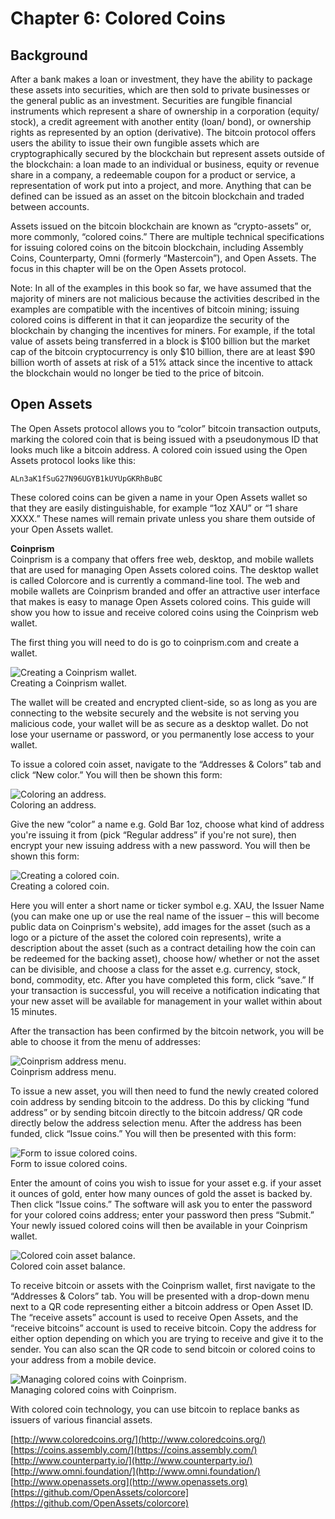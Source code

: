 # Chapter 6: Colored Coins

## Background

After a bank makes a loan or investment, they have the ability to package these assets into securities, which are then sold to private businesses or the general public as an investment. Securities are fungible financial instruments which represent a share of ownership in a corporation \(equity/ stock\), a credit agreement with another entity \(loan/ bond\), or ownership rights as represented by an option \(derivative\). The bitcoin protocol offers users the ability to issue their own fungible assets which are cryptographically secured by the blockchain but represent assets outside of the blockchain: a loan made to an individual or business, equity or revenue share in a company, a redeemable coupon for a product or service, a representation of work put into a project, and more. Anything that can be defined can be issued as an asset on the bitcoin blockchain and traded between accounts.

Assets issued on the bitcoin blockchain are known as “crypto-assets” or, more commonly, “colored coins.” There are multiple technical specifications for issuing colored coins on the bitcoin blockchain, including Assembly Coins, Counterparty, Omni \(formerly “Mastercoin”\), and Open Assets.    The focus in this chapter will be on the Open Assets protocol.

Note: In all of the examples in this book so far, we have assumed that the majority of miners are not malicious because the activities described in the examples are compatible with the incentives of bitcoin mining; issuing colored coins is different in that it can jeopardize the security of the blockchain by changing the incentives for miners. For example, if the total value of assets being transferred in a block is $100 billion but the market cap of the bitcoin cryptocurrency is only $10 billion, there are at least $90 billion worth of assets at risk of a 51% attack since the incentive to attack the blockchain would no longer be tied to the price of bitcoin.

## Open Assets

The Open Assets protocol allows you to “color” bitcoin transaction outputs, marking the colored coin that is being issued with a pseudonymous ID that looks much like a bitcoin address. A colored coin issued using the Open Assets protocol looks like this:

```text
ALn3aK1fSuG27N96UGYB1kUYUpGKRhBuBC
```

These colored coins can be given a name in your Open Assets wallet so that they are easily distinguishable, for example “1oz XAU” or “1 share XXXX.” These names will remain private unless you share them outside of your Open Assets wallet.

**Coinprism**  
Coinprism is a company that offers free web, desktop, and mobile wallets that are used for managing Open Assets colored coins. The desktop wallet is called Colorcore and is currently a command-line tool. The web and mobile wallets are Coinprism branded and offer an attractive user interface that makes is easy to manage Open Assets colored coins. This guide will show you how to issue and receive colored coins using the Coinprism web wallet.

The first thing you will need to do is go to coinprism.com and create a wallet.

![Creating a Coinprism wallet.](.gitbook/assets/coloredcoins1.png)  
Creating a Coinprism wallet.

The wallet will be created and encrypted client-side, so as long as you are connecting to the website securely and the website is not serving you malicious code, your wallet will be as secure as a desktop wallet. Do not lose your username or password, or you permanently lose access to your wallet.

To issue a colored coin asset, navigate to the “Addresses & Colors” tab and click “New color.” You will then be shown this form:

![Coloring an address.](.gitbook/assets/coloredcoins2.png)  
Coloring an address.

Give the new “color” a name e.g. Gold Bar 1oz, choose what kind of address you're issuing it from \(pick “Regular address” if you're not sure\), then encrypt your new issuing address with a new password. You will then be shown this form:

![Creating a colored coin.](.gitbook/assets/coloredcoins3.png)  
Creating a colored coin.

Here you will enter a short name or ticker symbol e.g. XAU, the Issuer Name \(you can make one up or use the real name of the issuer – this will become public data on Coinprism's website\), add images for the asset \(such as a logo or a picture of the asset the colored coin represents\), write a description about the asset \(such as a contract detailing how the coin can be redeemed for the backing asset\), choose how/ whether or not the asset can be divisible, and choose a class for the asset e.g. currency, stock, bond, commodity, etc. After you have completed this form, click “save.” If your transaction is successful, you will receive a notification indicating that your new asset will be available for management in your wallet within about 15 minutes.

After the transaction has been confirmed by the bitcoin network, you will be able to choose it from the menu of addresses:

![Coinprism address menu.](.gitbook/assets/coloredcoins4.png)  
Coinprism address menu.

To issue a new asset, you will then need to fund the newly created colored coin address by sending bitcoin to the address. Do this by clicking “fund address” or by sending bitcoin directly to the bitcoin address/ QR code directly below the address selection menu. After the address has been funded, click “Issue coins.” You will then be presented with this form:

![Form to issue colored coins.](.gitbook/assets/coloredcoins5.png)  
Form to issue colored coins.

Enter the amount of coins you wish to issue for your asset e.g. if your asset it ounces of gold, enter how many ounces of gold the asset is backed by. Then click “Issue coins.” The software will ask you to enter the password for your colored coins address; enter your password then press “Submit.” Your newly issued colored coins will then be available in your Coinprism wallet.

![Colored coin asset balance.](.gitbook/assets/coloredcoins6.png)  
Colored coin asset balance.

To receive bitcoin or assets with the Coinprism wallet, first navigate to the “Addresses & Colors” tab. You will be presented with a drop-down menu next to a QR code representing either a bitcoin address or Open Asset ID. The “receive assets” account is used to receive Open Assets, and the “receive bitcoins” account is used to receive bitcoin. Copy the address for either option depending on which you are trying to receive and give it to the sender. You can also scan the QR code to send bitcoin or colored coins to your address from a mobile device.

![Managing colored coins with Coinprism.](.gitbook/assets/coloredcoins7.png)  
Managing colored coins with Coinprism.

With colored coin technology, you can use bitcoin to replace banks as issuers of various financial assets.

 [http://www.coloredcoins.org/](http://www.coloredcoins.org/)  
 [https://coins.assembly.com/](https://coins.assembly.com/)  
 [http://www.counterparty.io/](http://www.counterparty.io/)  
 [http://www.omni.foundation/](http://www.omni.foundation/)  
 [http://www.openassets.org](http://www.openassets.org)  
 [https://github.com/OpenAssets/colorcore](https://github.com/OpenAssets/colorcore)

